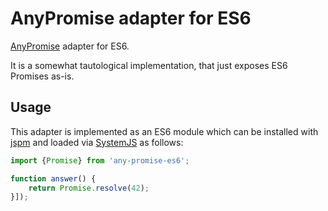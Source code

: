 # AnyPromise adapter for ES6

[AnyPromise](https://github.com/argo-rest/any-promise) adapter for
ES6.

It is a somewhat tautological implementation, that just exposes ES6
Promises as-is.

## Usage

This adapter is implemented as an ES6 module which can be installed
with [jspm](https://jspm.io) and loaded via
[SystemJS](https://github.com/systemjs/systemjs) as follows:

``` javascript
import {Promise} from 'any-promise-es6';

function answer() {
    return Promise.resolve(42);
}]);
```
